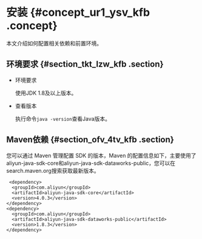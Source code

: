 # 安装 {#concept_ur1_ysv_kfb .concept}

本文介绍如何配置相关依赖和前置环境。

## 环境要求 {#section_tkt_lzw_kfb .section}

-   环境要求

    使用JDK 1.8及以上版本。

-   查看版本

    执行命令`java -version`查看Java版本。


## Maven依赖 {#section_ofv_4tv_kfb .section}

您可以通过 Maven 管理配置 SDK 的版本，Maven 的配置信息如下，主要使用了aliyun-java-sdk-core和aliyun-java-sdk-dataworks-public，您可以在search.maven.org搜索获取最新版本。

```
 <dependency>
  <groupId>com.aliyun</groupId>
  <artifactId>aliyun-java-sdk-core</artifactId>
  <version>4.0.3</version>
</dependency>
<dependency>
  <groupId>com.aliyun</groupId>
  <artifactId>aliyun-java-sdk-dataworks-public</artifactId>
  <version>1.8.3</version>
</dependency>
```

